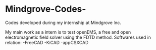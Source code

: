 # Mindgrove-Codes-
Codes developed during my internship at Mindgrove Inc.

My main work as a intern is to test openEMS, a free and open electromagnetic field solver using the FDTD method.
Softwares used in relation:
-FreeCAD
-KiCAD
-appCSXCAD


